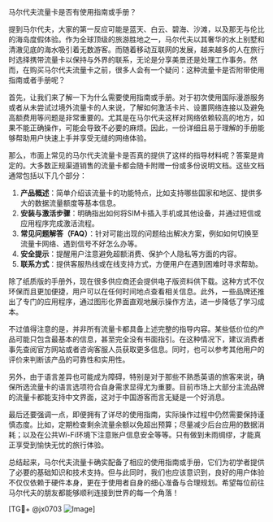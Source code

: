 马尔代夫流量卡是否有使用指南或手册？

提到马尔代夫，大家的第一反应可能是蓝天、白云、碧海、沙滩，以及那无与伦比的海岛度假体验。作为全球顶级的旅游胜地之一，马尔代夫以其奢华的水上别墅和清澈见底的海水吸引着无数游客。而随着移动互联网的发展，越来越多的人在旅行时选择携带流量卡以保持与外界的联系，无论是分享美景还是处理工作事务。然而，在购买马尔代夫流量卡之前，很多人会有一个疑问：这种流量卡是否附带使用指南或者手册呢？

首先，让我们来了解一下为什么需要使用指南或手册。对于初次使用国际漫游服务或者从未尝试过境外流量卡的人来说，了解如何激活卡片、设置网络连接以及避免高额费用等问题是非常重要的。尤其是在马尔代夫这样对网络依赖较高的地方，如果不能正确操作，可能会导致不必要的麻烦。因此，一份详细且易于理解的手册能够帮助用户快速上手并享受无缝的网络体验。

那么，市面上常见的马尔代夫流量卡是否真的提供了这样的指导材料呢？答案是肯定的。大多数正规渠道销售的流量卡都会随卡附赠一份或多份说明文档。这些文档通常包括以下几个部分：

1. **产品概述**：简单介绍该流量卡的功能特点，比如支持哪些国家和地区、提供多大的数据流量额度等基本信息。
2. **安装与激活步骤**：明确指出如何将SIM卡插入手机或其他设备，并通过短信或应用程序完成激活流程。
3. **常见问题解答（FAQ）**：针对可能出现的问题给出解决方案，例如如何切换至流量卡网络、遇到信号不好怎么办等。
4. **安全提示**：提醒用户注意避免超额消费、保护个人隐私等方面的内容。
5. **联系方式**：提供客服热线或在线支持方式，方便用户在遇到困难时寻求帮助。

除了纸质版的手册外，现在很多供应商还会提供电子版资料供下载。这种方式不仅环保而且更加便捷，用户可以在任何时间地点查看相关信息。此外，一些品牌还推出了专门的应用程序，通过图形化界面直观地展示操作方法，进一步降低了学习成本。

不过值得注意的是，并非所有流量卡都具备上述完整的指导内容。某些低价位的产品可能只包含最基本的信息，甚至完全没有书面指引。在这种情况下，建议消费者事先查阅官方网站或者咨询客服人员获取更多信息。同时，也可以参考其他用户的评价来判断该产品的可靠性和实用性。

另外，由于语言差异也可能成为障碍，特别是对于那些不熟悉英语的旅客来说，确保所选流量卡的语言选项符合自身需求显得尤为重要。目前市场上大部分主流品牌的流量卡都能支持中文界面，这对于中国游客而言无疑是一个好消息。

最后还要强调一点，即便拥有了详尽的使用指南，实际操作过程中仍然需要保持谨慎态度。比如，定期检查剩余流量余额以免超出预算；尽量减少后台应用的数据消耗；以及在公共Wi-Fi环境下注意账户信息安全等等。只有做到未雨绸缪，才能真正享受到愉快无忧的旅行体验。

总结起来，马尔代夫流量卡确实配备了相应的使用指南或手册，它们为初学者提供了必要的基础知识和技术支持。但与此同时，我们也应该意识到，良好的用户体验不仅仅依赖于硬件本身，更在于使用者自身的细心准备与合理规划。希望每位前往马尔代夫的朋友都能够顺利连接到世界的每一个角落！

[TG💪+ @jx0703 ![Image](https://github.com/user-attachments/assets/dbca1d08-cadb-493c-b0ec-ad6f7a83f270)]